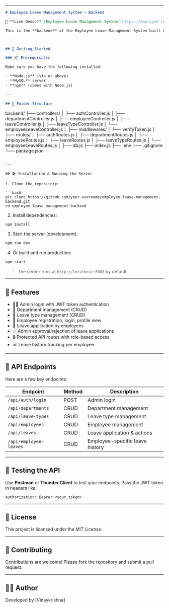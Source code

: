 
---

```markdown
# Employee Leave Management System – Backend

🔗 **Live Demo:** [Employee Leave Management System](https://employee-leave-management-frontend.vercel.app/login)

This is the **backend** of the Employee Leave Management System built using **Node.js**, **Express**, and **MySQL**. It provides APIs for managing departments, employees, leave types, leave applications, and admin actions.

---

## 🚀 Getting Started

### 📦 Prerequisites

Make sure you have the following installed:

- **Node.js** (v14 or above)
- **MySQL** server
- **npm** (comes with Node.js)

---

## 📁 Folder Structure

```

backend/
├── controllers/
│   ├── authController.js
│   ├── departmentController.js
│   ├── employeeController.js
│   ├── leaveController.js
│   ├── leaveTypeController.js
│   └── employeeLeaveController.js
│
├── middlewares/
│   └── verifyToken.js
│
├── routes/
│   ├── authRoutes.js
│   ├── departmentRoutes.js
│   ├── employeeRoutes.js
│   ├── leaveRoutes.js
│   ├── leaveTypeRoutes.js
│   └── employeeLeaveRoutes.js
│
├── db.js
├── index.js
├── .env
├── .gitignore
└── package.json

````

---

## 🛠️ Installation & Running the Server

1. Clone the repository:

```bash
git clone https://github.com/your-username/employee-leave-management-backend.git
cd employee-leave-management-backend
````

2. Install dependencies:

```bash
npm install
```

3. Start the server (development):

```bash
npm run dev
```

4. Or build and run production:

```bash
npm start
```

> The server runs at `http://localhost:5000` by default.

---

## 🧠 Features

* 👨‍💼 Admin login with JWT token authentication
* 🏢 Department management (CRUD)
* 📄 Leave type management (CRUD)
* 👥 Employee registration, login, profile view
* 📅 Leave application by employees
* ✅ Admin approval/rejection of leave applications
* 🔒 Protected API routes with role-based access
* 📊 Leave history tracking per employee

---

## 🔗 API Endpoints

Here are a few key endpoints:

| Endpoint               | Method | Description                     |
| ---------------------- | ------ | ------------------------------- |
| `/api/auth/login`      | POST   | Admin login                     |
| `/api/departments`     | CRUD   | Department management           |
| `/api/leave-types`     | CRUD   | Leave type management           |
| `/api/employees`       | CRUD   | Employee management             |
| `/api/leaves`          | CRUD   | Leave application & actions     |
| `/api/employee-leaves` | CRUD   | Employee-specific leave history |

---

## 🧪 Testing the API

Use **Postman** or **Thunder Client** to test your endpoints. Pass the JWT token in headers like:

```http
Authorization: Bearer <your_token>
```

---

## 📘 License

This project is licensed under the MIT License.

---

## 🤝 Contributing

Contributions are welcome! Please fork the repository and submit a pull request.

---

## 👨‍💻 Author

Developed by \[Vinaykrishna]

```